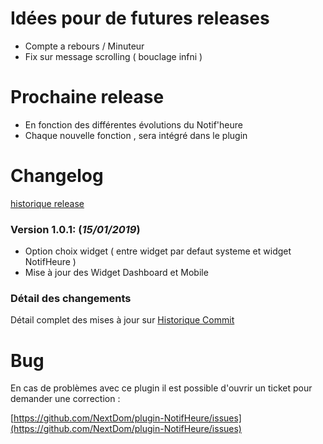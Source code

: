 # Idées pour de futures releases

- Compte a rebours   / Minuteur
- Fix sur message scrolling ( bouclage infni )

# Prochaine release

- En fonction des différentes évolutions du Notif'heure  
- Chaque nouvelle fonction , sera intégré dans le plugin

# Changelog

[historique release](https://github.com/NextDom/plugin-NotifHeure/releases)

### Version 1.0.1:  (**_15/01/2019_**)

* Option choix widget ( entre widget par defaut systeme et widget NotifHeure )
* Mise à jour des Widget Dashboard et Mobile


### Détail des changements

Détail complet des mises à jour sur [Historique Commit](https://github.com/NextDom/plugin-NotifHeure/commits/master)

# Bug

En cas de problèmes avec ce plugin il est possible d'ouvrir un ticket pour demander une correction :

[https://github.com/NextDom/plugin-NotifHeure/issues](https://github.com/NextDom/plugin-NotifHeure/issues)
